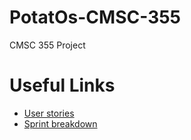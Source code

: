 # PotatOs-CMSC-355
CMSC 355 Project





# Useful Links

* [User stories](https://docs.google.com/document/d/1lCxm8QSIu9f9WwcSIoV946OwPAhhc8CXMe2oUN3JCm0/edit#heading=h.eiyel5dos6r1)
* [Sprint breakdown](https://docs.google.com/document/d/156kW4LRyGxRxC0Y4lFk8t6s3oE6qx0CX_wG9iwvbDv8/edit)
